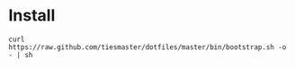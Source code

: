 Install
======

  `curl https://raw.github.com/tiesmaster/dotfiles/master/bin/bootstrap.sh -o - | sh`
